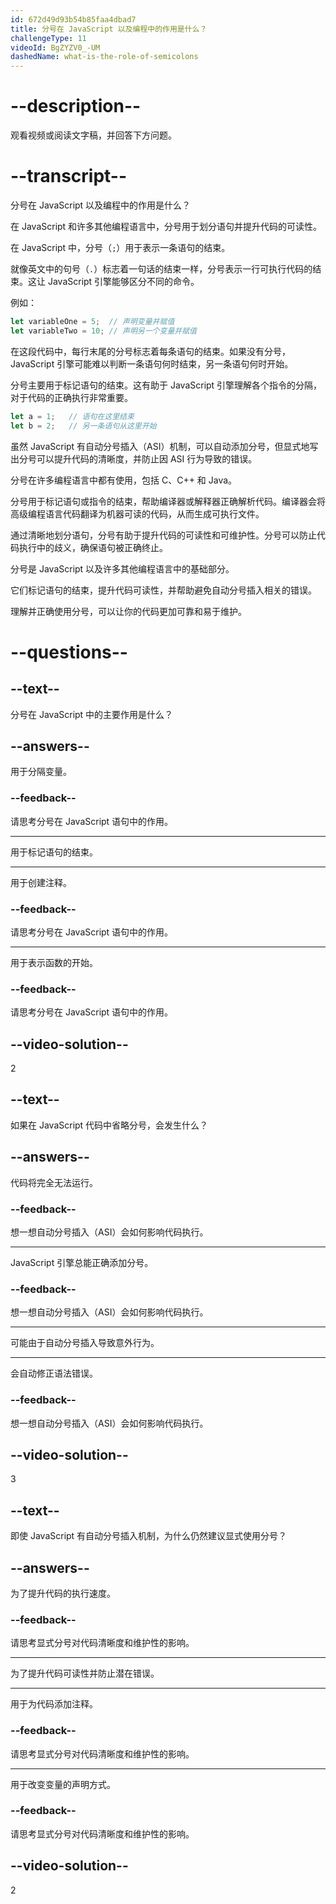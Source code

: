 ```yaml
---
id: 672d49d93b54b85faa4dbad7
title: 分号在 JavaScript 以及编程中的作用是什么？
challengeType: 11
videoId: BgZYZV0_-UM
dashedName: what-is-the-role-of-semicolons
---
```


# --description--

观看视频或阅读文字稿，并回答下方问题。

# --transcript--

分号在 JavaScript 以及编程中的作用是什么？

在 JavaScript 和许多其他编程语言中，分号用于划分语句并提升代码的可读性。

在 JavaScript 中，分号（`;`）用于表示一条语句的结束。

就像英文中的句号（`.`）标志着一句话的结束一样，分号表示一行可执行代码的结束。这让 JavaScript 引擎能够区分不同的命令。

例如：

```js
let variableOne = 5;  // 声明变量并赋值
let variableTwo = 10; // 声明另一个变量并赋值
```

在这段代码中，每行末尾的分号标志着每条语句的结束。如果没有分号，JavaScript 引擎可能难以判断一条语句何时结束，另一条语句何时开始。

分号主要用于标记语句的结束。这有助于 JavaScript 引擎理解各个指令的分隔，对于代码的正确执行非常重要。

```js
let a = 1;   // 语句在这里结束
let b = 2;   // 另一条语句从这里开始
```

虽然 JavaScript 有自动分号插入（ASI）机制，可以自动添加分号，但显式地写出分号可以提升代码的清晰度，并防止因 ASI 行为导致的错误。

分号在许多编程语言中都有使用，包括 C、C++ 和 Java。

分号用于标记语句或指令的结束，帮助编译器或解释器正确解析代码。编译器会将高级编程语言代码翻译为机器可读的代码，从而生成可执行文件。

通过清晰地划分语句，分号有助于提升代码的可读性和可维护性。分号可以防止代码执行中的歧义，确保语句被正确终止。

分号是 JavaScript 以及许多其他编程语言中的基础部分。

它们标记语句的结束，提升代码可读性，并帮助避免自动分号插入相关的错误。

理解并正确使用分号，可以让你的代码更加可靠和易于维护。

# --questions--

## --text--

分号在 JavaScript 中的主要作用是什么？

## --answers--

用于分隔变量。

### --feedback--

请思考分号在 JavaScript 语句中的作用。

---

用于标记语句的结束。

---

用于创建注释。

### --feedback--

请思考分号在 JavaScript 语句中的作用。

---

用于表示函数的开始。

### --feedback--

请思考分号在 JavaScript 语句中的作用。

## --video-solution--

2

## --text--

如果在 JavaScript 代码中省略分号，会发生什么？

## --answers--

代码将完全无法运行。

### --feedback--

想一想自动分号插入（ASI）会如何影响代码执行。

---

JavaScript 引擎总能正确添加分号。

### --feedback--

想一想自动分号插入（ASI）会如何影响代码执行。

---

可能由于自动分号插入导致意外行为。

---

会自动修正语法错误。

### --feedback--

想一想自动分号插入（ASI）会如何影响代码执行。

## --video-solution--

3

## --text--

即使 JavaScript 有自动分号插入机制，为什么仍然建议显式使用分号？

## --answers--

为了提升代码的执行速度。

### --feedback--

请思考显式分号对代码清晰度和维护性的影响。

---

为了提升代码可读性并防止潜在错误。

---

用于为代码添加注释。

### --feedback--

请思考显式分号对代码清晰度和维护性的影响。

---

用于改变变量的声明方式。

### --feedback--

请思考显式分号对代码清晰度和维护性的影响。

## --video-solution--

2


